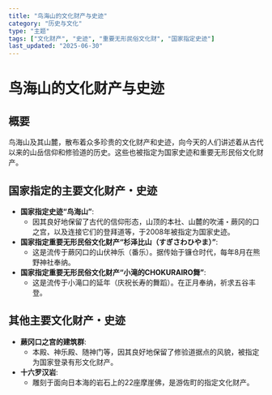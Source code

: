 ```yaml
---
title: "鸟海山的文化财产与史迹"
category: "历史与文化"
type: "主题"
tags: ["文化财产", "史迹", "重要无形民俗文化财", "国家指定史迹"]
last_updated: "2025-06-30"
---
```


# 鸟海山的文化财产与史迹

## 概要
鸟海山及其山麓，散布着众多珍贵的文化财产和史迹，向今天的人们讲述着从古代以来的山岳信仰和修验道的历史。这些也被指定为国家史迹和重要无形民俗文化财产。

## 国家指定的主要文化财产・史迹
- **国家指定史迹“鸟海山”**:
    - 因其良好地保留了古代的信仰形态，山顶的本社、山麓的吹浦・蕨冈的口之宫，以及连接它们的登拜道等，于2008年被指定为国家史迹。
- **国家指定重要无形民俗文化财产“杉泽比山（すぎさわひやま）”**:
    - 这是流传于蕨冈口的山伏神乐（番乐）。据传始于镰仓时代，每年8月在熊野神社奉纳。
- **国家指定重要无形民俗文化财产“小滝的CHOKURAIRO舞”**:
    - 这是流传于小滝口的延年（庆祝长寿的舞蹈）。在正月奉纳，祈求五谷丰登。

## 其他主要文化财产・史迹
- **蕨冈口之宫的建筑群**:
    - 本殿、神乐殿、随神门等，因其良好地保留了修验道据点的风貌，被指定为国家登录有形文化财产。
- **十六罗汉岩**:
    - 雕刻于面向日本海的岩石上的22座摩崖佛，是游佐町的指定文化财产。